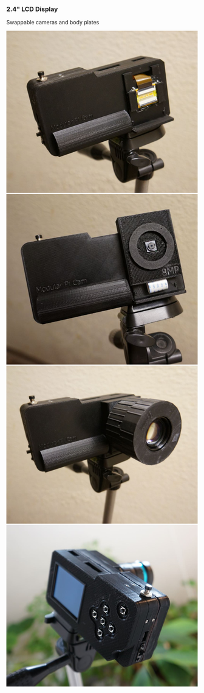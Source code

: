 ### 2.4" LCD Display

Swappable cameras and body plates

<img src="bridge-pin.JPG"/>

<img src="non-hq-cam.JPG"/>

<img src="front.JPG"/>

<img src="back-iso.JPG"/>
